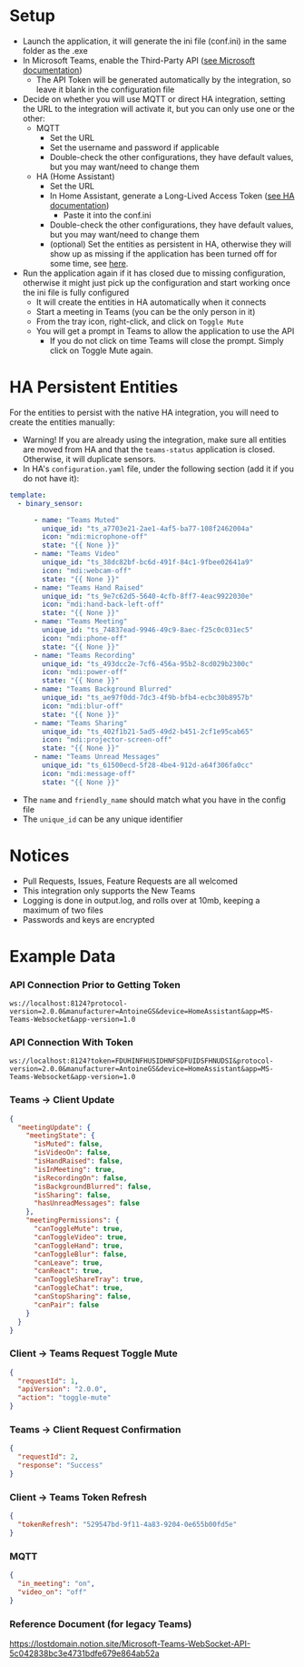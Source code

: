 # Setup

- Launch the application, it will generate the ini file (conf.ini) in the same folder as the .exe
- In Microsoft Teams, enable the Third-Party
  API ([see Microsoft documentation](https://support.microsoft.com/en-us/office/connect-to-third-party-devices-in-microsoft-teams-aabca9f2-47bb-407f-9f9b-81a104a883d6?storagetype=live))
    - The API Token will be generated automatically by the integration, so leave it blank in the configuration file
- Decide on whether you will use MQTT or direct HA integration, setting the URL to the integration will activate it, but
  you can only use one or the other:
    - MQTT
        - Set the URL
        - Set the username and password if applicable
        - Double-check the other configurations, they have default values, but you may want/need to change them
    - HA (Home Assistant)
        - Set the URL
        - In Home Assistant, generate a Long-Lived Access
          Token ([see HA documentation](https://developers.home-assistant.io/docs/auth_api/#long-lived-access-token))
            - Paste it into the conf.ini
        - Double-check the other configurations, they have default values, but you may want/need to change them
        - (optional) Set the entities as persistent in HA, otherwise they will show up as missing if the application
          has been turned off for some time, see [here](#ha-persistent-entities).
- Run the application again if it has closed due to missing configuration, otherwise it might just pick up the
  configuration and start working once the ini file is fully configured
    - It will create the entities in HA automatically when it connects
    - Start a meeting in Teams (you can be the only person in it)
    - From the tray icon, right-click, and click on `Toggle Mute`
    - You will get a prompt in Teams to allow the application to use the API
        - If you do not click on time Teams will close the prompt. Simply click on Toggle Mute again.

# HA Persistent Entities

For the entities to persist with the native HA integration, you will need to create the entities manually:

- Warning! If you are already using the integration, make sure all entities are moved from HA and that
  the `teams-status` application is closed. Otherwise, it will duplicate sensors.
- In HA's `configuration.yaml` file, under the following section (add it if you do not have it):

```yaml
template:
  - binary_sensor:
```

```yaml
      - name: "Teams Muted"
        unique_id: "ts_a7703e21-2ae1-4af5-ba77-108f2462004a"
        icon: "mdi:microphone-off"
        state: "{{ None }}"
      - name: "Teams Video"
        unique_id: "ts_38dc82bf-bc6d-491f-84c1-9fbee02641a9"
        icon: "mdi:webcam-off"
        state: "{{ None }}"
      - name: "Teams Hand Raised"
        unique_id: "ts_9e7c62d5-5640-4cfb-8ff7-4eac9922030e"
        icon: "mdi:hand-back-left-off"
        state: "{{ None }}"
      - name: "Teams Meeting"
        unique_id: "ts_74837ead-9946-49c9-8aec-f25c0c031ec5"
        icon: "mdi:phone-off"
        state: "{{ None }}"
      - name: "Teams Recording"
        unique_id: "ts_493dcc2e-7cf6-456a-95b2-8cd029b2300c"
        icon: "mdi:power-off"
        state: "{{ None }}"
      - name: "Teams Background Blurred"
        unique_id: "ts_ae97f0dd-7dc3-4f9b-bfb4-ecbc30b8957b"
        icon: "mdi:blur-off"
        state: "{{ None }}"
      - name: "Teams Sharing"
        unique_id: "ts_402f1b21-5ad5-49d2-b451-2cf1e95cab65"
        icon: "mdi:projector-screen-off"
        state: "{{ None }}"
      - name: "Teams Unread Messages"
        unique_id: "ts_61500ecd-5f28-4be4-912d-a64f306fa0cc"
        icon: "mdi:message-off"
        state: "{{ None }}"
```

- The `name` and `friendly_name` should match what you have in the config file
- The `unique_id` can be any unique identifier

# Notices

- Pull Requests, Issues, Feature Requests are all welcomed
- This integration only supports the New Teams
- Logging is done in output.log, and rolls over at 10mb, keeping a maximum of two files
- Passwords and keys are encrypted

# Example Data

### API Connection Prior to Getting Token

```
ws://localhost:8124?protocol-version=2.0.0&manufacturer=AntoineGS&device=HomeAssistant&app=MS-Teams-Websocket&app-version=1.0
```

### API Connection With Token

```
ws://localhost:8124?token=FDUHINFHUSIDHNFSDFUIDSFHNUDSI&protocol-version=2.0.0&manufacturer=AntoineGS&device=HomeAssistant&app=MS-Teams-Websocket&app-version=1.0
```

### Teams -> Client Update

```json
{
  "meetingUpdate": {
    "meetingState": {
      "isMuted": false,
      "isVideoOn": false,
      "isHandRaised": false,
      "isInMeeting": true,
      "isRecordingOn": false,
      "isBackgroundBlurred": false,
      "isSharing": false,
      "hasUnreadMessages": false
    },
    "meetingPermissions": {
      "canToggleMute": true,
      "canToggleVideo": true,
      "canToggleHand": true,
      "canToggleBlur": false,
      "canLeave": true,
      "canReact": true,
      "canToggleShareTray": true,
      "canToggleChat": true,
      "canStopSharing": false,
      "canPair": false
    }
  }
}
```

### Client -> Teams Request Toggle Mute

```json
{
  "requestId": 1,
  "apiVersion": "2.0.0",
  "action": "toggle-mute"
}
```

### Teams -> Client Request Confirmation

```json
{
  "requestId": 2,
  "response": "Success"
}
```

### Client -> Teams Token Refresh

```json
{
  "tokenRefresh": "529547bd-9f11-4a83-9204-0e655b00fd5e"
}
```

### MQTT

```json
{
  "in_meeting": "on",
  "video_on": "off"
}
```

### Reference Document (for legacy Teams)

https://lostdomain.notion.site/Microsoft-Teams-WebSocket-API-5c042838bc3e4731bdfe679e864ab52a
